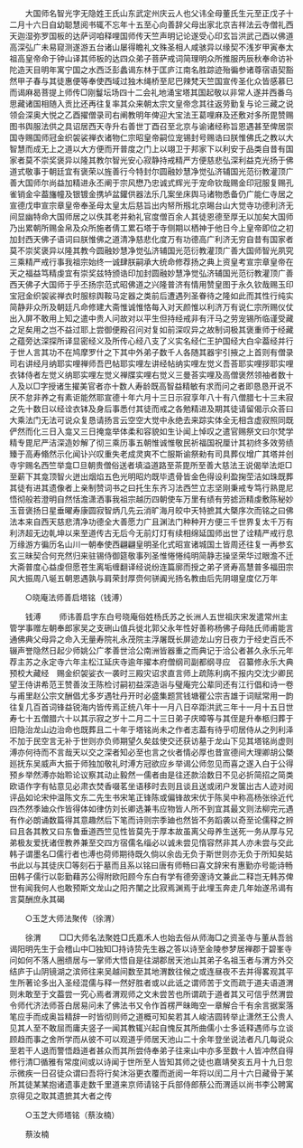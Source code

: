 <!-- { "loadSidebar": true } -->
　　大国师名智光字无隐姓王氏山东武定州庆云人也父讳全母董氏生元至正戊子十二月十六日自幼聪慧阅书辄不忘年十五至心向善辞父母出家北京吉祥法云寺僧礼西天迦湿弥罗国板的达萨诃咱释哩国师传天竺声明记论遂受心印玄旨洪武己酉以佛道高深弘广未易窥测遂游五台诸山屡得瞻礼文殊圣相人咸骇异以缘契不浅岁甲寅奉太祖高皇帝命于钟山译其师板的达四众弟子菩萨戒词简理明众所推服丙辰秋奉命访补陀造天目明年寓宁国之水西泛彭蠡谒东林于匡庐江南名胜踪迹殆徧参诸尊宿语契豁然甲子春与其徒惠便等奉使西域过独木绳桥至尼巴辣梵天竺国宣传圣化众皆感慕巳而谒麻曷菩提上师传□刚鬘坛场四十二会礼地涌宝塔其国起敬以非常人遂并西番乌思藏诸国相随入贡比还再往复率其众来朝太宗文皇帝念其往返劳勤复与论三藏之说领会深奥大悦之乙酉擢僧录司右阐教明年俾迎大宝法王葛哩麻及还敷对多所毘赞赐图书舆服法供之具诏居西天寺升右善世丁酉召至北京与谕诸经称旨恩遇甚至俾居崇国寺赐国师冠金织袈裟禅衣诸物仁宗昭皇帝嗣位宠锡封号赐诰曰朕惟佛氏之教以大智慧而成无上之道以大方便而开普度之门上以翊卫于邦家下以利安于品类自昔有国家者莫不崇奖褒异以隆其教尔智光安心寂静持戒精严方便慈悲弘深利益克光扬于佛道式敬事于朝廷宜有褒荣以旌善行今特封尔圆融妙慧净觉弘济辅国光范衍教灌顶广善大国师尔尚益加精进永丕阐于宗风懋乃忠诚式辉光于宠命钦哉赐金印冠服复赐孔雀销金伞葢旛幢及银镀金携垆盆鑵供器法乐几案坐床舆马诸物悉备仍广能仁寺居之宣德戊申宣宗章皇帝奉圣母太皇太后慈旨出内帑所剏北京晹台山大觉寺功德利济无间显幽特命大国师居之以佚其老并勑礼官度僧百余人其徒恩德至厚无以加矣大国师乃出累朝所赐金帛及众所施者倩工累石塔于寺侧期以栖神于他日今上皇帝即位之初加封西天佛子语词曰朕惟佛之道清净慈悲化度万有功德高广利济无穷自昔有国家者莫不崇奖褒异以隆其教今圆融妙慧净觉弘济辅国光范衍教灌顶广善大国师智光夙究三乘精严戒行事我祖宗始终一诚肆朕嗣承大统命修荐扬之典上资皇考宣宗章皇帝在天之福益笃精虔宜有崇奖兹特颁诰印加封圆融妙慧净觉弘济辅国光范衍教灌顶广善西天佛子大国师于乎丕扬宗范式昭佛道之兴隆普济有情用赞皇图于永久钦哉赐玉印宝冠金织袈裟禅衣时服棕舆鞍马定器之类前后遭遇列圣眷待之隆如此而其性行纯实简静非众所及朝廷凡命修建大斋惟诚惟恪每入对天颜惟以利济万有说仁宗所赐仪仗出入屏不敢用上知之遣中贵人问故对以平生但持经戒非有汗马之劳宠锡所临谨受藏之足矣用之岂不益过耶上尝御便殿召问对复如前深叹异之故制词极其褒重师于经藏之蕴旁达深探所译显密经义及所传心经八支了义实名经仁王护国经大白伞葢经并行于世人言其功不在鸠摩罗什之下其中外弟子数千人各随其器宇引掖之上首则有僧录司右讲经月纳耶实哩禅师吾巴帖耶实哩左讲经帖纳实哩左觉义吾荅耶实哩拶耶实哩衣钵侍者左觉义纳耶实哩左觉义禅牒实哩右觉义三曼荅实哩及高僧褒然领袖者数十人及以□字授诸生擢美官者亦十数人寿龄既高智益精敏有求而问之者即恳恳开说不厌不怠非养之有素讵能然耶宣德十年六月十三日示寂享年八十有八僧腊七十三未寂之先十数日以经诠衣钵及身后事悉付其徒而戒之各勉精进及期其徒请留偈示众荅曰大乘法门无法可说众复恳请扬言云空空大觉中永绝去来踪实体全无相含虚寂照同既俨然而化三日入龛又三日掩龛举体柔和容貌如生讣闻上悼叹之遣官赐祭文曰尔梵学精专毘尼严洁深造妙解了彻三乘历事五朝惟诚惟敬民祈福国祝厘计其初终多效劳绩臻于高寿翛然示化闻讣兴叹重失老成灵爽不亡服斯谕祭勑有司具葬仪增广其塔并创寺宇赐名西竺举龛□旦朝贵僧俗送者填溢道路至茶毘所至善大慈法王说偈举法炬□至薪下其龛顶智火迸出烟焰五色光明昭灼既毕遗骨皆金色得设利盈掬茔洁如珠既葬其徒有进其遗像者上亲制赞词书之曰托生东齐习法西竺立志坚刚秉戒专笃行熟毘尼悟彻般若澄明自然恬澹潇洒事我祖宗越历四朝使车万里有绩有劳摅沥精虔敷陈秘妙玉音褒扬日星垂曜寿康圆寂智炳几先云消旷海月皎中天特摭其大槩序次而铭之曰佛法本来自西天慈悲清净功德全大善愿力广且渊法门种种开方便三千世界复太千万有利济超无边乹坤以来至道传古无后今无前灯灯有续相绵延国师出世了诠精严戒行息万缘游方徧历名山川一朝奉使西翩翩皇明圣化式昭宣诸城国土皆周还往复一再参玄玄三昧契合何充然归来驻锡侍御筵敬事列圣惟惓惓纯明简静志操坚荣华过眼澹不迁大斋普度心益虔但愿苍生离垢缠翻译经说纷连篇廓而授之弟子贤寿高慧普多福田宗风大振周八埏五朝恩遇孰与肩荣封厚赍何骈阗光扬名教由后先阴翊皇度亿万年 

　　○晓庵法师善启塔铭（钱溥） 

　　钱溥 
　　师讳善启字东白号晓庵俗姓杨氏苏之长洲人五世祖庆宋发遣常州主管学事赠左朝奉郎家吴之支硎山值兵徙北郭父永年性好善称杨佛子母陆氏师甫能言通佛典父母异之命入无量寿院礼永茂院主浮屠既长屏迹龙山穷日夜力于经史百氏不辍声誉隐然日起少师姚公广孝善世洽公南洲皆器重之而典记于洽公者甚久永乐元年荐主苏之永定寺六年主松江延庆寺逾年擢本府僧纲司副都纲寻应　召纂修永乐大典预校大藏经　赐金织袈娑衣一袭时三殿灾诏求直言师上疏陈利病不报内交沈少卿民望王侍讲希范王赞善汝王陈检讨嗣初益深造诣与璧庵完公辈同还有江行倡和诗一卷与甫里赵公宗文酬倡尤多岁遇牡丹开时必盛集题赏钱塘瞿公宗吉雄于词赋常用一韵往复几百首词锋益锐海内皆传焉正统八年十一月八日卒距洪武三年十一月十五日世寿七十五僧腊六十以其示寂之岁十二月二十三日弟子庆暲等与其侄是升奉柩归葬于旧隐治龙山边治命也既葬且二十年于塔铭尚未之作者志葢有待乎叨居侍从之列利泽不加于民空言无补于世则亦负师期望久矣兹使交还获访墓于龙山下见其塔铭尚虚则溥亦何待而不言哉天以交之深者知必至也言之伙者情必厚也昔宣德间大理卿胡公槩廵抚东吴威声大振于师独加敬礼时溥方冠欲应乡举谒公师忽见而喜之遂入白于公得预乡举然溥亦始聆论议察其动止毅然一儒者由是往还款洽数日不见必折简招之简类欧语作字有帖意见必肃衣焚香啜茗坐语移时去则且谈且送或闭户发箧出古人迹对阅评品如论宋仲温陈文东二先生书宋笔正锋陈或偏锋故宋优于陈吴中称高杨张徐近代四杰然季廸众作皆得体如律仿刘长卿选兼韦应物皆人所不到宜其最文则法柳完元遇有作必朗诵数篇得其意趣然后下笔而诗则宗季廸也然皆不务蹈袭以奇至论儒释之辨曰且各其教又曰东鲁垂道西竺见性皆莫先于厚本故虽离父母养生送死一务从厚与兄弟极友爱抚诸侄教养兼至交四方宿儒名缁必以诚未尝见惰容然非其人亦未尝与交此韩子谓墨名□儒行者也溥也荷师期待既久倘以余齿无负于斯世则亦无负于所知矣姑书此以与其徒庆□等刻石于墓而且系以铭曰唐有师畅曰喜文辞宋有惠勤亦号能诗畅田韩子儒行以彰勤藉苏公得附欧阳顾今东白有学有德旁邃诗文兼此二释岂无韩苏俾世有闻我何人也敢预斯文龙山之阳齐闉之比寂焉渊焉于此埋玉奔走几年始遂吊谒有言莫酬庶永其碣 

　　○玉芝大师法聚传（徐渭） 

　　徐渭 
　　□□大师名法聚姓□氏嘉禾人也始去俗从师海□之资圣寺与董从吾翁谒阳明先生于会稽山中□独知□持诗贽先生器之答以诗至金陵参梦居禅郡于碧峯寺问如何不落人圈缋居与一掌师大悟自是往湖郡居天池山其弟子名祖玉者与渭方外交结庐于山阴镜湖之滨师往来吴越间数至其地渭数往候之或连昼夜不去并得畧观其平生所著论多出入圣经混儒与释一然好胜者或以此诋之谓师苦于文而疏于道夫语道渭则未敢至于文葢尝一究心焉者渭观师之文未尝苦也所谓疏于道者其又可信乎然渭尝令师代济法师荅白居易问未了佛法书又令作首楞严昧晦空一章解合千有余言据案落笔应手而成奥旨精辞一时皆彻则师之道概可知矣若其人峻洁圆转举止潇然王公贵人见其人至不敢屈而庸夫竖子一闻其教辄兴起自愧反其所曲儒小士多诋释遇师与立谈顾趋而事之舍所学而从彼不可以观道乎师居天池山二十余年登坐说法者凡几每说众至若干人退而警悟趋道者甚众而其所尝侍奉弟子往来山中亦多至数十人皆冲然自得修行清□循雅有常度间或以诗闻于世所至人皆知其师之徒也嘉靖癸亥五月十九日忽示微疾一日召徒众谓曰吾将行矣沐浴更衣覆而逝阅一年将以闰二月十六日藏骨于某所其徒某某抱诸遗事走数千里道来京师请铭于兵部侍郎蔡公而渭适以尚书李公聘寓京得见之取其遗摭其大者之传 

　　○玉芝大师塔铭（蔡汝楠） 

　　蔡汝楠 
